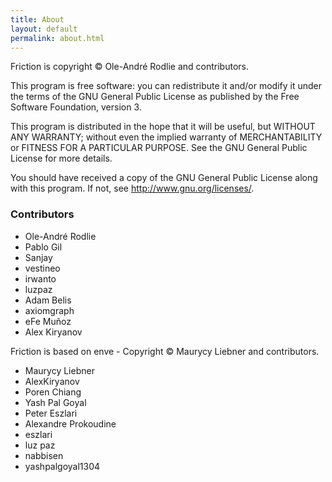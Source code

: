 ```yaml
---
title: About
layout: default
permalink: about.html
---
```


Friction is copyright &copy; Ole-André Rodlie and contributors.

This program is free software: you can redistribute it and/or modify it under the terms of the GNU General Public License as published by the Free Software Foundation, version 3.

This program is distributed in the hope that it will be useful, but WITHOUT ANY WARRANTY; without even the implied warranty of MERCHANTABILITY or FITNESS FOR A PARTICULAR PURPOSE. See the GNU General Public License for more details.

You should have received a copy of the GNU General Public License along with this program.  If not, see <http://www.gnu.org/licenses/>.

### Contributors

- Ole-André Rodlie 
- Pablo Gil 
- Sanjay 
- vestineo 
- irwanto 
- luzpaz 
- Adam Belis 
- axiomgraph 
- eFe Muñoz
- Alex Kiryanov

Friction is based on enve - Copyright &copy; Maurycy Liebner and contributors.

- Maurycy Liebner 
- AlexKiryanov 
- Poren Chiang 
- Yash Pal Goyal 
- Peter Eszlari 
- Alexandre Prokoudine 
- eszlari 
- luz paz 
- nabbisen 
- yashpalgoyal1304 

